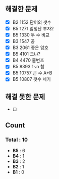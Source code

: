 ## 해결한 문제 

-[x] B2 1152 단어의 갯수
-[x] B5 1271 엄청난 부자2
-[x] B5 1330 두 수 비교
-[x] B3 1547 공
-[x] B3 2061 좋은 암호
-[x] B5 4101 크냐? 
-[x] B4 4470 줄번호
-[x] B5 8393 1~n 합 
-[x] B5 10757 큰 수 A+B
-[x] B5 10807 갯수 세기

## 해결 못한 문제
- [ ]


## Count
### Total : 10
- **B5** : 6
- **B4** : 1
- **B3** : 2
- **B2** : 1
- **B1** : 0